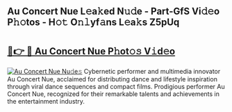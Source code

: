 ## Au Concert Nue L𝚎a𝚔ed N𝚞𝚍e - Part-GfS Vi𝚍𝚎o P𝚑𝚘tos - H𝚘𝚝 O𝚗𝚕yf𝚊ns L𝚎a𝚔s Z5pUq

# <h2><a href="http://kfd1dz.oniu.top/?m=Au+Concert+Nue">🔗👉 🔴 Au Concert Nue P𝚑ot𝚘𝚜 V𝚒d𝚎o</a></h2>

[![Au Concert Nue Nu𝚍e𝚜](https://i.imgur.com/0qMVB7G.gif)](http://kfd1dz.oniu.top/?m=Au+Concert+Nue)
Cybernetic performer and multimedia innovator Au Concert Nue, acclaimed for distributing dance and lifestyle inspiration through viral dance sequences and compact films. Prodigious performer Au Concert Nue, recognized for their remarkable talents and achievements in the entertainment industry.  
